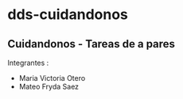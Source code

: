 # dds-cuidandonos
## Cuidandonos - Tareas de a pares 

Integrantes :
- Maria Victoria Otero
- Mateo Fryda Saez